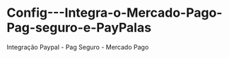 # Config---Integra-o-Mercado-Pago-Pag-seguro-e-PayPalas
Integração Paypal - Pag Seguro - Mercado Pago
